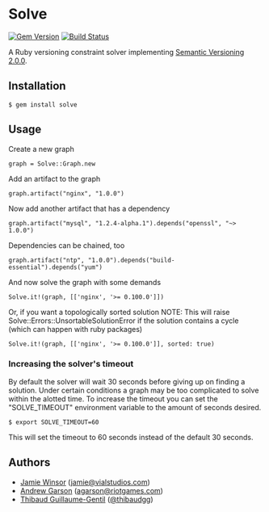 # Solve
[![Gem Version](http://img.shields.io/gem/v/solve.svg)][gem]
[![Build Status](http://img.shields.io/travis/berkshelf/solve.svg)][travis]

[gem]: https://rubygems.org/gems/solve
[travis]: http://travis-ci.org/berkshelf/solve

A Ruby versioning constraint solver implementing [Semantic Versioning 2.0.0](http://semver.org).

## Installation

    $ gem install solve

## Usage

Create a new graph

    graph = Solve::Graph.new

Add an artifact to the graph

    graph.artifact("nginx", "1.0.0")

Now add another artifact that has a dependency

    graph.artifact("mysql", "1.2.4-alpha.1").depends("openssl", "~> 1.0.0")

Dependencies can be chained, too

    graph.artifact("ntp", "1.0.0").depends("build-essential").depends("yum")

And now solve the graph with some demands

    Solve.it!(graph, [['nginx', '>= 0.100.0']])

Or, if you want a topologically sorted solution
NOTE: This will raise Solve::Errors::UnsortableSolutionError if the solution contains a cycle (which can happen with ruby packages)

    Solve.it!(graph, [['nginx', '>= 0.100.0']], sorted: true)

### Increasing the solver's timeout

By default the solver will wait 30 seconds before giving up on finding a solution. Under certain conditions a graph may be too complicated to solve within the alotted time. To increase the timeout you can set the "SOLVE_TIMEOUT" environment variable to the amount of seconds desired.

    $ export SOLVE_TIMEOUT=60

This will set the timeout to 60 seconds instead of the default 30 seconds.

## Authors

* [Jamie Winsor](https://github.com/reset) (<jamie@vialstudios.com>)
* [Andrew Garson](andrewGarson) (<agarson@riotgames.com>)
* [Thibaud Guillaume-Gentil](https://github.com/thibaudgg) ([@thibaudgg](http://twitter.com/thibaudgg))
